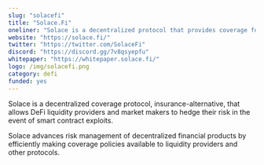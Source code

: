 ```yaml
---
slug: "solacefi"
title: "Solace.Fi"
oneliner: "Solace is a decentralized protocol that provides coverage for liquidity providers in DeFi."
website: "https://solace.fi/"
twitter: "https://twitter.com/SolaceFi"
discord: "https://discord.gg/7v8qsyepfu"
whitepaper: "https://whitepaper.solace.fi/"
logo: /img/solacefi.png
category: defi
funded: yes
---
```


Solace is a decentralized coverage protocol, insurance-alternative, that allows DeFi liquidity providers and market makers to hedge their risk in the event of smart contract exploits.

Solace advances risk management of decentralized financial products by efficiently making coverage policies available to liquidity providers and other protocols.
